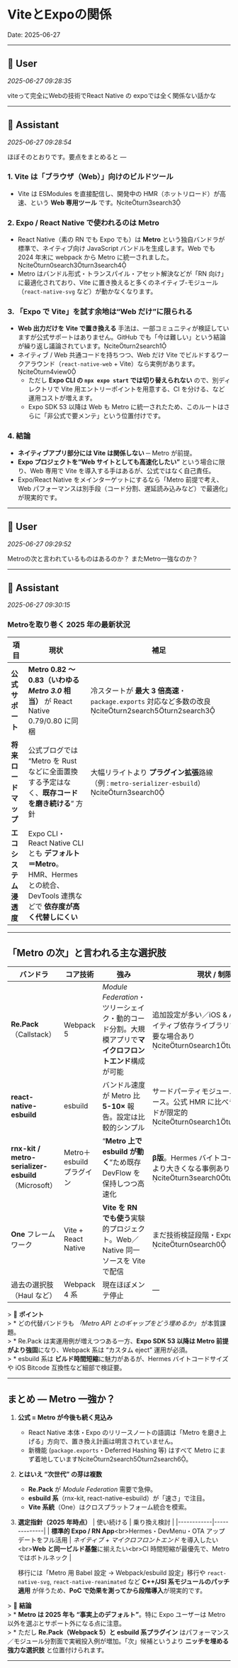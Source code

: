 # ViteとExpoの関係

Date: 2025-06-27

---

## 👤 User
*2025-06-27 09:28:35*

viteって完全にWebの技術でReact Native の expoでは全く関係ない話かな

---

## 🤖 Assistant
*2025-06-27 09:28:54*

ほぼそのとおりです。要点をまとめると — 

### 1. Vite は「ブラウザ（Web）」向けのビルドツール
* Vite は ESModules を直接配信し、開発中の HMR（ホットリロード）が高速、という **Web 専用ツール** です。citeturn3search3

### 2. Expo / React Native で使われるのは Metro
* React Native（素の RN でも Expo でも）は **Metro** という独自バンドラが標準で、ネイティブ向け JavaScript バンドルを生成します。Web でも 2024 年末に webpack から Metro に統一されました。citeturn0search3turn3search4  
* Metro はバンドル形式・トランスパイル・アセット解決などが「RN 向け」に最適化されており、Vite に置き換えると多くのネイティブ-モジュール（`react-native-svg` など）が動かなくなります。

### 3. 「Expo で Vite」を試す余地は“Web だけ”に限られる
* **Web 出力だけを Vite で置き換える** 手法は、一部コミュニティが検証していますが公式サポートはありません。GitHub でも「今は難しい」という結論が繰り返し議論されています。citeturn2search1
* ネイティブ / Web 共通コードを持ちつつ、Web だけ Vite でビルドするワークアラウンド（`react-native-web` + Vite）なら実例があります。citeturn4view0  
  * ただし **Expo CLI の `npx expo start` では切り替えられない** ので、別ディレクトリで Vite 用エントリーポイントを用意する、CI を分ける、など運用コストが増えます。  
  * Expo SDK 53 以降は Web も Metro に統一されたため、このルートはさらに「非公式で要メンテ」という位置付けです。

### 4. 結論
* **ネイティブアプリ部分には Vite は関係しない** ─ Metro が前提。  
* **Expo プロジェクトを“Web サイトとしても高速化したい”** という場合に限り、Web 専用で Vite を導入する手はあるが、公式ではなく自己責任。  
* Expo/React Native をメインターゲットにするなら「Metro 前提で考え、Web パフォーマンスは別手段（コード分割、遅延読み込みなど）で最適化」が現実的です。

---

## 👤 User
*2025-06-27 09:29:52*

Metroの次と言われているものはあるのか？
またMetro一強なのか？

---

## 🤖 Assistant
*2025-06-27 09:30:15*

### Metroを取り巻く 2025 年の最新状況

| 項目 | 現状 | 補足 |
|------|------|------|
| **公式サポート** | **Metro 0.82 〜 0.83（いわゆる *Metro 3.0* 相当）** が React Native 0.79/0.80 に同梱 | 冷スタートが **最大 3 倍高速**・`package.exports` 対応など多数の改良citeturn2search5turn2search3 |
| **将来ロードマップ** | 公式ブログでは “Metro を Rust などに全面置換する予定はなく、**既存コードを磨き続ける**” 方針 | 大幅リライトより **プラグイン拡張**路線（例 : `metro-serializer-esbuild`）citeturn3search0 |
| **エコシステム浸透度** | Expo CLI・React Native CLI とも **デフォルト＝Metro**。HMR、Hermes との統合、DevTools 連携などで **依存度が高く代替しにくい** | |

---

## 「Metro の次」と言われる主な選択肢

| バンドラ | コア技術 | 強み | 現状 / 制限 |
|----------|---------|------|-------------|
| **Re.Pack**（Callstack） | Webpack 5 | *Module Federation*・ツリーシェイク・動的コード分割。大規模アプリで**マイクロフロントエンド**構成が可能 | 追加設定が多い／iOS & Android のネイティブ依存ライブラリでパッチが必要な場合ありciteturn0search1turn4view0 |
| **react-native-esbuild** | esbuild | バンドル速度が Metro 比 **5-10×** 報告。設定は比較的シンプル | サードパーティモジュールで未対応ケース。公式 HMR に比べライブリロードが限定的citeturn0search1turn0search5 |
| **rnx-kit / metro-serializer-esbuild**（Microsoft） | Metro＋esbuild プラグイン | “**Metro 上で esbuild が動く**”ため既存 DevFlow を保持しつつ高速化 | **β版**。Hermes バイトコードが Metro より大きくなる事例ありciteturn3search0turn3search4 |
| **One** フレームワーク | Vite + React Native | **Vite を RN でも使う**実験的プロジェクト。Web／Native 同一ソースを Vite で配信 | まだ技術検証段階・Expo/CLI 非公式citeturn0search0 |
| 過去の選択肢（Haul など） | Webpack 4 系 | 現在ほぼメンテ停止 | — |

&gt; 📝 **ポイント**  
&gt; * どの代替バンドラも *「Metro API とのギャップをどう埋めるか」* が本質課題。  
&gt; * Re.Pack は実運用例が増えつつある一方、**Expo SDK 53 以降は Metro 前提がより強固**になり、Webpack 系は “カスタム eject” 運用が必須。  
&gt; * esbuild 系は **ビルド時間短縮**に魅力があるが、Hermes バイトコードサイズや iOS Bitcode 互換性など細部で検証要。  

---

## まとめ ― Metro 一強か？

1. **公式 = Metro が今後も続く見込み**  
   * React Native 本体・Expo のリリースノートの語調は「Metro を磨き上げる」方向で、置き換え計画は明言されていません。  
   * 新機能 (`package.exports`・Deferred Hashing 等) はすべて Metro にまず着地していますciteturn2search5turn2search6。

2. **とはいえ “次世代” の芽は複数**  
   * **Re.Pack** が *Module Federation* 需要で急伸。  
   * **esbuild 系**（rnx-kit, react-native-esbuild）が「速さ」で注目。  
   * **Vite 系統**（One）はクロスプラットフォーム統合を模索。

3. **選定指針（2025 年時点）**
   | 使い続ける | 乗り換え検討 |
   |------------|--------------|
   | **標準的 Expo / RN App**&lt;br&gt;Hermes・DevMenu・OTA アップデートをフル活用 | *ネイティブ + マイクロフロントエンド* を導入したい&lt;br&gt;**Web と同一ビルド基盤**に揃えたい&lt;br&gt;CI 時間短縮が最優先で、Metro ではボトルネック |

   移行には「Metro 用 Babel 設定 → Webpack/esbuild 設定」移行や `react-native-svg`, `react-native-reanimated` など **C++/JSI 系モジュールのパッチ適用** が伴うため、**PoC で効果を測ってから段階導入**が現実的です。

&gt; 👀 **結論**  
&gt; * **Metro は 2025 年も “事実上のデフォルト”**。特に Expo ユーザーは Metro 以外を選ぶとサポート外になる点に注意。  
&gt; * ただし **Re.Pack（Webpack 5）と esbuild 系プラグイン** はパフォーマンス／モジュール分割面で実戦投入例が増加。「次」候補というより **ニッチを埋める強力な選択肢** と位置付けられます。

---
